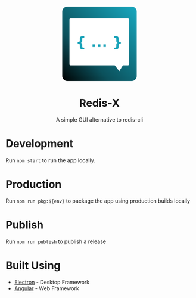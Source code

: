 <p align="center">
  <a href="https://redis-x.io/">
    <img src="src/assets/logo/png/1024x1024.png" alt="Redis-X" height="200" draggable="false" />
  </a>
</p>

<h1 align="center">
  Redis-X
</h1>

<p align="center">
  A simple GUI alternative to redis-cli
</p>

# Development

Run `npm start` to run the app locally.

# Production

Run `npm run pkg:${env}` to package the app using production builds locally

# Publish

Run `npm run publish` to publish a release

# Built Using

- [Electron](https://electronjs.org) - Desktop Framework
- [Angular](https://angular.io/) - Web Framework
